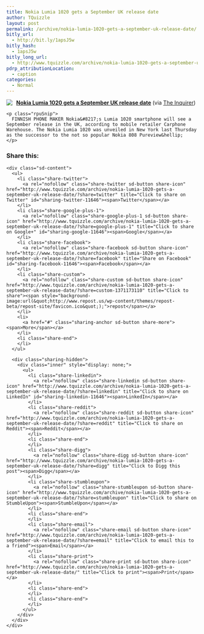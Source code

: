 ```yaml
---
title: Nokia Lumia 1020 gets a September UK release date
author: TQuizzle
layout: post
permalink: /archive/nokia-lumia-1020-gets-a-september-uk-release-date/
bitly_url:
  - http://bit.ly/1apsJ5w
bitly_hash:
  - 1apsJ5w
bitly_long_url:
  - http://www.tquizzle.com/archive/nokia-lumia-1020-gets-a-september-uk-release-date/
pdrp_attributionLocation:
  - caption
categories:
  - Normal
---
```

<div class="rpuEmbedCode">
  <div class="rpuArticle rpuNoTitle rpuRepost-c483c522567ce1241eba21d4cdbb47b5-top" style="margin:0;padding:0;">
    <p>
      <a rel="nofollow" target="_blank" href="http://s.tt/1HY25" class="rpuThumb" rel="norewrite"><img src="//img.1.rp-api.com/thumb/6394974" style="float:left;margin-right:10px;" /></a><a rel="nofollow" target="_blank" href="http://s.tt/1HY25" class="rpuTitle" rel="norewrite"><strong>Nokia Lumia 1020 gets a September UK release date</strong></a> (via <a rel="nofollow" target="_blank" href="http://s.tt/1HY25" class="rpuHost" rel="norewrite">The Inquirer</a>)
    </p>
    
    <p class="rpuSnip">
      FINNISH PHONE MAKER Nokia&#8217;s Lumia 1020 smartphone will see a September release in the UK, according to mobile retailer Carphone Warehouse. The Nokia Lumia 1020 was unveiled in New York last Thursday as the successor to the not so popular Nokia 808 Pureview&hellip;
    </p>
  </div>
</div>

<!-- put the "tease", "jump" or "more" break here -->

  
<hr id="system-readmore" style="display: none;" />

<!--more-->

<!--break-->

  
<hr class="at-page-break" style="display: none;" />


<div class="rpuEmbedCode">
  <div class="rpuArticle rpuRepostMain rpuRepost-c483c522567ce1241eba21d4cdbb47b5-bottom" style="display:none;">
    &nbsp;
  </div>
  
  <div style="display: none;">
    <!-- How to customize this embed: http://www.repost.us/article-preview/#!shash=c483c522567ce1241eba21d4cdbb47b5 -->
  </div>
</div>

<div class="sharedaddy sd-sharing-enabled">
  <div class="robots-nocontent sd-block sd-social sd-social-icon-text sd-sharing">
    <h3 class="sd-title">
      Share this:
    </h3>
    
    <div class="sd-content">
      <ul>
        <li class="share-twitter">
          <a rel="nofollow" class="share-twitter sd-button share-icon" href="http://www.tquizzle.com/archive/nokia-lumia-1020-gets-a-september-uk-release-date/?share=twitter" title="Click to share on Twitter" id="sharing-twitter-11646"><span>Twitter</span></a>
        </li>
        <li class="share-google-plus-1">
          <a rel="nofollow" class="share-google-plus-1 sd-button share-icon" href="http://www.tquizzle.com/archive/nokia-lumia-1020-gets-a-september-uk-release-date/?share=google-plus-1" title="Click to share on Google+" id="sharing-google-11646"><span>Google</span></a>
        </li>
        <li class="share-facebook">
          <a rel="nofollow" class="share-facebook sd-button share-icon" href="http://www.tquizzle.com/archive/nokia-lumia-1020-gets-a-september-uk-release-date/?share=facebook" title="Share on Facebook" id="sharing-facebook-11646"><span>Facebook</span></a>
        </li>
        <li class="share-custom">
          <a rel="nofollow" class="share-custom sd-button share-icon" href="http://www.tquizzle.com/archive/nokia-lumia-1020-gets-a-september-uk-release-date/?share=custom-1371173110" title="Click to share"><span style="background-image:url(&quot;http://www.repost.us/wp-content/themes/repost-beta/repost-site/favicon.ico&quot;);">repost</span></a>
        </li>
        <li>
          <a href="#" class="sharing-anchor sd-button share-more"><span>More</span></a>
        </li>
        <li class="share-end">
        </li>
      </ul>
      
      <div class="sharing-hidden">
        <div class="inner" style="display: none;">
          <ul>
            <li class="share-linkedin">
              <a rel="nofollow" class="share-linkedin sd-button share-icon" href="http://www.tquizzle.com/archive/nokia-lumia-1020-gets-a-september-uk-release-date/?share=linkedin" title="Click to share on LinkedIn" id="sharing-linkedin-11646"><span>LinkedIn</span></a>
            </li>
            <li class="share-reddit">
              <a rel="nofollow" class="share-reddit sd-button share-icon" href="http://www.tquizzle.com/archive/nokia-lumia-1020-gets-a-september-uk-release-date/?share=reddit" title="Click to share on Reddit"><span>Reddit</span></a>
            </li>
            <li class="share-end">
            </li>
            <li class="share-digg">
              <a rel="nofollow" class="share-digg sd-button share-icon" href="http://www.tquizzle.com/archive/nokia-lumia-1020-gets-a-september-uk-release-date/?share=digg" title="Click to Digg this post"><span>Digg</span></a>
            </li>
            <li class="share-stumbleupon">
              <a rel="nofollow" class="share-stumbleupon sd-button share-icon" href="http://www.tquizzle.com/archive/nokia-lumia-1020-gets-a-september-uk-release-date/?share=stumbleupon" title="Click to share on StumbleUpon"><span>StumbleUpon</span></a>
            </li>
            <li class="share-end">
            </li>
            <li class="share-email">
              <a rel="nofollow" class="share-email sd-button share-icon" href="http://www.tquizzle.com/archive/nokia-lumia-1020-gets-a-september-uk-release-date/?share=email" title="Click to email this to a friend"><span>Email</span></a>
            </li>
            <li class="share-print">
              <a rel="nofollow" class="share-print sd-button share-icon" href="http://www.tquizzle.com/archive/nokia-lumia-1020-gets-a-september-uk-release-date/" title="Click to print"><span>Print</span></a>
            </li>
            <li class="share-end">
            </li>
            <li class="share-end">
            </li>
          </ul>
        </div>
      </div>
    </div>
  </div>
</div>
